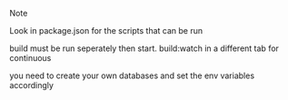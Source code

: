 Note

Look in package.json for the scripts that can be run

build must be run seperately then start. build:watch in a different tab for continuous

you need to create your own databases and set the env variables accordingly
